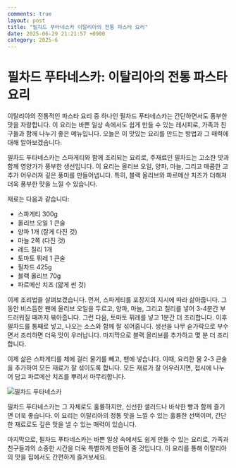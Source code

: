 ```yaml
---
comments: true
layout: post
title: "필차드 푸타네스카 이탈리아의 전통 파스타 요리"
date: 2025-06-29 21:21:57 +0900
category: 2025-6
---
```


# 필차드 푸타네스카: 이탈리아의 전통 파스타 요리

이탈리아의 전통적인 파스타 요리 중 하나인 필차드 푸타네스카는 간단하면서도 풍부한 맛을 자랑합니다. 이 요리는 바쁜 일상 속에서도 쉽게 만들 수 있는 레시피로, 가족과 친구들과 함께 나누기 좋은 메뉴입니다. 오늘은 이 맛있는 요리를 만드는 방법과 그 매력에 대해 알아보겠습니다.

필차드 푸타네스카는 스파게티와 함께 조리되는 요리로, 주재료인 필차드는 고소한 맛과 함께 영양가가 풍부한 생선입니다. 이 요리는 올리브 오일, 양파, 마늘, 그리고 매콤한 고추가 어우러져 깊은 풍미를 만들어냅니다. 특히, 블랙 올리브와 파르메산 치즈가 더해져 더욱 풍부한 맛을 느낄 수 있습니다.

재료는 다음과 같습니다:

- 스파게티 300g
- 올리브 오일 1 큰술
- 양파 1개 (잘게 다진 것)
- 마늘 2쪽 (다진 것)
- 레드 칠리 1개
- 토마토 퓌레 1 큰술
- 필차드 425g
- 블랙 올리브 70g
- 파르메산 치즈 (얇게 썬 것)

이제 조리법을 살펴보겠습니다. 먼저, 스파게티를 포장지의 지시에 따라 삶아줍니다. 그동안 비스듬한 팬에 올리브 오일을 두르고, 양파, 마늘, 그리고 칠리를 넣어 3-4분간 부드러워질 때까지 볶아줍니다. 그런 다음, 토마토 퓌레를 넣고 1분간 더 조리합니다. 이후 필차드를 통째로 넣고, 나오는 소스와 함께 잘 섞어줍니다. 생선을 나무 숟가락으로 부수면서 조리하면 더욱 맛이 우러납니다. 마지막으로 블랙 올리브를 추가하고 몇 분 더 조리합니다.

이제 삶은 스파게티를 체에 걸러 물기를 빼고, 팬에 넣습니다. 이때, 요리한 물 2-3 큰술을 추가하여 모든 재료가 잘 섞이도록 합니다. 모든 재료가 잘 어우러지면, 접시에 나누어 담고 파르메산 치즈를 뿌려서 마무리합니다.

![필차드 푸타네스카](https://www.themealdb.com/images/media/meals/vvtvtr1511180578.jpg)

필차드 푸타네스카는 그 자체로도 훌륭하지만, 신선한 샐러드나 바삭한 빵과 함께 즐기면 더욱 좋습니다. 이 요리는 이탈리아의 정통 맛을 느낄 수 있는 훌륭한 선택이며, 간단한 재료로도 깊은 맛을 낼 수 있는 매력이 있습니다. 

마지막으로, 필차드 푸타네스카는 바쁜 일상 속에서도 쉽게 만들 수 있는 요리로, 가족과 친구들과의 소중한 시간을 더욱 특별하게 만들어 줄 것입니다. 이 요리를 통해 이탈리아의 맛을 집에서도 간편하게 즐겨보세요.